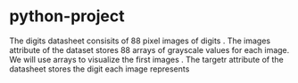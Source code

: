# python-project
The digits datasheet consisits of 88 pixel images of digits . The images attribute of the dataset stores 88 arrays of grayscale values for each image. We will use arrays to visualize the first images . The targetr attribute of the datasheet stores the digit each image represents
